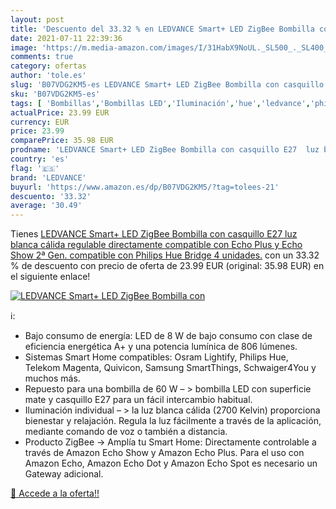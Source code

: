```yaml
---
layout: post
title: 'Descuento del 33.32 % en LEDVANCE Smart+ LED ZigBee Bombilla con '
date: 2021-07-11 22:39:36
image: 'https://m.media-amazon.com/images/I/31HabX9NoUL._SL500_._SL400_.jpg'
comments: true
category: ofertas
author: 'tole.es'
slug: 'B07VDG2KM5-es LEDVANCE Smart+ LED ZigBee Bombilla con casquillo E27 luz...'
sku: 'B07VDG2KM5-es'
tags: [ 'Bombillas','Bombillas LED','Iluminación','hue','ledvance','philips', ]
actualPrice: 23.99 EUR
currency: EUR
price: 23.99
comparePrice: 35.98 EUR
prodname: 'LEDVANCE Smart+ LED ZigBee Bombilla con casquillo E27  luz blanca cálida  regulable  directamente compatible con Echo Plus y Echo Show  2ª Gen.   compatible con Philips Hue Bridge  4 unidades.'
country: 'es'
flag: '🇪🇸'
brand: 'LEDVANCE'
buyurl: 'https://www.amazon.es/dp/B07VDG2KM5/?tag=tolees-21'
descuento: '33.32'
average: '30.49'
---
```


Tienes [LEDVANCE Smart+ LED ZigBee Bombilla con casquillo E27  luz blanca cálida  regulable  directamente compatible con Echo Plus y Echo Show  2ª Gen.   compatible con Philips Hue Bridge  4 unidades.](https://www.amazon.es/dp/B07VDG2KM5/?tag=tolees-21) con un 33.32 % de descuento con precio de oferta de 23.99 EUR (original: 35.98 EUR) en el siguiente enlace!

[![LEDVANCE Smart+ LED ZigBee Bombilla con ](https://m.media-amazon.com/images/I/31HabX9NoUL._SL500_._SL400_.jpg)](https://www.amazon.es/dp/B07VDG2KM5/?tag=tolees-21)

ℹ️:

- Bajo consumo de energía: LED de 8 W de bajo consumo con clase de eficiencia energética A+ y una potencia lumínica de 806 lúmenes.
- Sistemas Smart Home compatibles: Osram Lightify, Philips Hue, Telekom Magenta, Quivicon, Samsung SmartThings, Schwaiger4You y muchos más.
- Repuesto para una bombilla de 60 W – > bombilla LED con superficie mate y casquillo E27 para un fácil intercambio habitual.
- Iluminación individual – > la luz blanca cálida (2700 Kelvin) proporciona bienestar y relajación. Regula la luz fácilmente a través de la aplicación, mediante comando de voz o también a distancia.
- Producto ZigBee -> Amplía tu Smart Home: Directamente controlable a través de Amazon Echo Show y Amazon Echo Plus. Para el uso con Amazon Echo, Amazon Echo Dot y Amazon Echo Spot es necesario un Gateway adicional.

[🛒 Accede a la oferta!!](https://www.amazon.es/dp/B07VDG2KM5/?tag=tolees-21)
